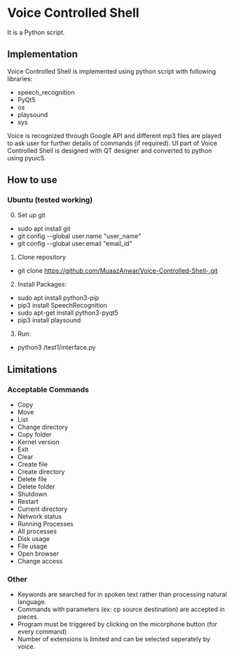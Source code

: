 # Voice Controlled Shell

It is a Python script. 

## Implementation

Voice Controlled Shell is implemented using python script with following
libraries:
* speech_recognition
* PyQt5
* os
* playsound
* sys 

Voice is recognized through Google API and different mp3 files are played to ask user for further details of commands (if required). UI part of Voice Controlled Shell is designed with QT designer and converted to python using pyuic5.  

## How to use

### Ubuntu (tested working)

0. Set up git
* sudo apt install git
* git config --global user.name "user_name"
* git config --global user.email "email_id"

1. Clone repository
* git clone https://github.com/MuaazAnwar/Voice-Controlled-Shell-.git

2. Install Packages:
* sudo apt install python3-pip
* pip3 install SpeechRecognition
* sudo apt-get install python3-pyqt5
* pip3 install playsound

3. Run:
* python3 /test1/interface.py

## Limitations

### Acceptable Commands
* Copy
* Move
* List
* Change directory
* Copy folder
* Kernel version
* Exit
* Clear
* Create file
* Create directory
* Delete file
* Delete folder
* Shutdown
* Restart
* Current directory
* Network status
* Running Processes
* All processes
* Disk usage
* File usage
* Open browser
* Change access

### Other
* Keywords are searched for in spoken text rather than processing natural language.
* Commands with parameters (ex: cp source destination) are accepted in pieces.
* Program must be triggered by clicking on the micorphone button (for every command)
* Number of extensions is limited and can be selected seperately by voice.
